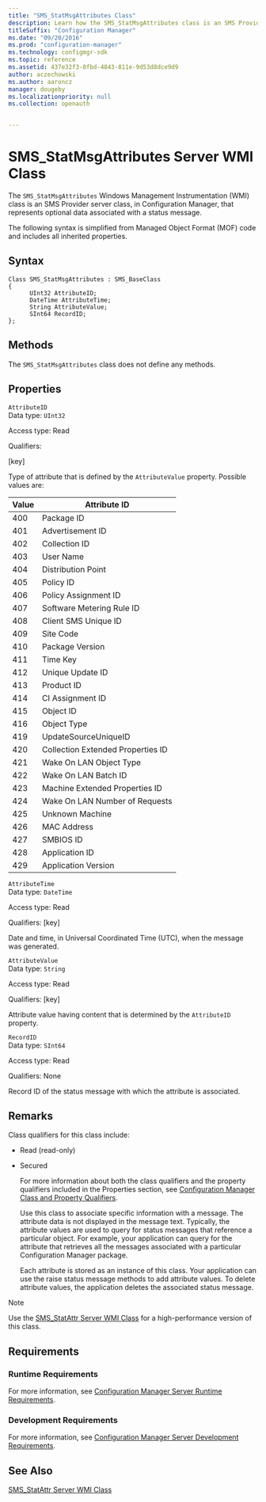 ```yaml
---
title: "SMS_StatMsgAttributes Class"
description: Learn how the SMS_StatMsgAttributes class is an SMS Provider server class that represents optional data associated with a status message. 
titleSuffix: "Configuration Manager"
ms.date: "09/20/2016"
ms.prod: "configuration-manager"
ms.technology: configmgr-sdk
ms.topic: reference
ms.assetid: 437e32f3-8fbd-4843-811e-9d53d8dce9d9
author: aczechowski
ms.author: aaroncz
manager: dougeby
ms.localizationpriority: null
ms.collection: openauth


---
```

# SMS_StatMsgAttributes Server WMI Class
The `SMS_StatMsgAttributes` Windows Management Instrumentation (WMI) class is an SMS Provider server class, in Configuration Manager, that represents optional data associated with a status message.  

 The following syntax is simplified from Managed Object Format (MOF) code and includes all inherited properties.  

## Syntax  

```  
Class SMS_StatMsgAttributes : SMS_BaseClass  
{  
      UInt32 AttributeID;  
      DateTime AttributeTime;  
      String AttributeValue;  
      SInt64 RecordID;  
};  
```  

## Methods  
 The `SMS_StatMsgAttributes` class does not define any methods.  

## Properties  
 `AttributeID`  
 Data type: `UInt32`  

 Access type: Read  

 Qualifiers:  

 [key]  

 Type of attribute that is defined by the `AttributeValue` property. Possible values are:  

| Value | Attribute ID |
| ----- | ------------ |
|400|Package ID|  
|401|Advertisement ID|  
|402|Collection ID|  
|403|User Name|  
|404|Distribution Point|  
|405|Policy ID|  
|406|Policy Assignment ID|  
|407|Software Metering Rule ID|  
|408|Client SMS Unique ID|  
|409|Site Code|  
|410|Package Version|  
|411|Time Key|  
|412|Unique Update ID|  
|413|Product ID|  
|414|CI Assignment ID|  
|415|Object ID|  
|416|Object Type|  
|419|UpdateSourceUniqueID|  
|420|Collection Extended Properties ID|  
|421|Wake On LAN Object Type|  
|422|Wake On LAN Batch ID|  
|423|Machine Extended Properties ID|  
|424|Wake On LAN Number of Requests|  
|425|Unknown Machine|  
|426|MAC Address|  
|427|SMBIOS ID|  
|428|Application ID|  
|429|Application Version|  

 `AttributeTime`  
 Data type: `DateTime`  

 Access type: Read  

 Qualifiers: [key]  

 Date and time, in Universal Coordinated Time (UTC), when the message was generated.  

 `AttributeValue`  
 Data type: `String`  

 Access type: Read  

 Qualifiers: [key]  

 Attribute value having content that is determined by the `AttributeID` property.  

 `RecordID`  
 Data type: `SInt64`  

 Access type: Read  

 Qualifiers: None  

 Record ID of the status message with which the attribute is associated.  

## Remarks  
 Class qualifiers for this class include:  

- Read (read-only)  

- Secured  

  For more information about both the class qualifiers and the property qualifiers included in the Properties section, see [Configuration Manager Class and Property Qualifiers](../../../../../develop/reference/misc/class-and-property-qualifiers.md).  

  Use this class to associate specific information with a message. The attribute data is not displayed in the message text. Typically, the attribute values are used to query for status messages that reference a particular object. For example, your application can query for the attribute that retrieves all the messages associated with a particular Configuration Manager package.  

  Each attribute is stored as an instance of this class. Your application can use the raise status message methods to add attribute values. To delete attribute values, the application deletes the associated status message.  

> [!NOTE]
>  Use the [SMS_StatAttr Server WMI Class](../../../../../develop/reference/core/servers/manage/sms_statattr-server-wmi-class.md) for a high-performance version of this class.  

## Requirements  

### Runtime Requirements  
 For more information, see [Configuration Manager Server Runtime Requirements](../../../../../develop/core/reqs/server-runtime-requirements.md).  

### Development Requirements  
 For more information, see [Configuration Manager Server Development Requirements](../../../../../develop/core/reqs/server-development-requirements.md).  

## See Also  
 [SMS_StatAttr Server WMI Class](../../../../../develop/reference/core/servers/manage/sms_statattr-server-wmi-class.md)
